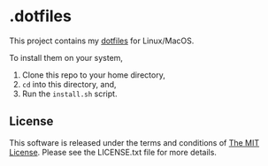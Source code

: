 # .dotfiles

This project contains my [dotfiles] for Linux/MacOS.

To install them on your system,

1. Clone this repo to your home directory,
2. `cd` into this directory, and,
3. Run the `install.sh` script.

## License

This software is released under the terms and conditions of [The MIT License]. Please see the LICENSE.txt file for more details.

[dotfiles]: https://en.wikipedia.org/wiki/Hidden_file_and_hidden_directory#Unix_and_Unix-like_environments "dotfiles"
[The MIT License]: http://www.opensource.org/licenses/mit-license.php "The MIT License"
